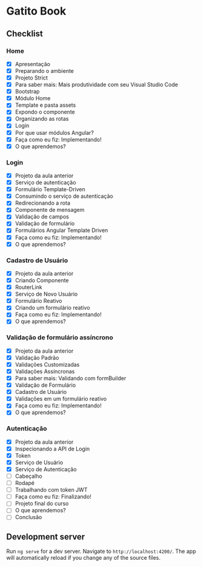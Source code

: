 # Gatito Book
## Checklist
### Home
- [x] Apresentação
- [x] Preparando o ambiente
- [x] Projeto Strict
- [x] Para saber mais: Mais produtividade com seu Visual Studio Code
- [x] Bootstrap
- [x] Módulo Home
- [x] Template e pasta assets
- [x] Expondo o componente
- [x] Organizando as rotas
- [x] Login
- [x] Por que usar módulos Angular?
- [x] Faça como eu fiz: Implementando!
- [x] O que aprendemos?

### Login
- [x] Projeto da aula anterior
- [x] Serviço de autenticação
- [x] Formulário Template-Driven
- [x] Consumindo o serviço de autenticação
- [x] Redirecionando a rota
- [x] Componente de mensagem
- [x] Validação de campos
- [x] Validação de formulário
- [x] Formulários Angular Template Driven
- [x] Faça como eu fiz: Implementando!
- [x] O que aprendemos?

### Cadastro de Usuário
- [x] Projeto da aula anterior
- [x] Criando Componente
- [x] RouterLink
- [x] Serviço de Novo Usuário
- [x] Formulário Reativo
- [x] Criando um formulário reativo
- [x] Faça como eu fiz: Implementando!
- [x] O que aprendemos?

### Validação de formulário assíncrono

- [x] Projeto da aula anterior
- [x] Validação Padrão
- [x] Validações Customizadas
- [x] Validações Assíncronas
- [x] Para saber mais: Validando com formBuilder
- [x] Validação de Formulário
- [x] Cadastro de Usuário
- [x] Validações em um formulário reativo
- [x] Faça como eu fiz: Implementando!
- [x] O que aprendemos?

### Autenticação
- [x] Projeto da aula anterior
- [x] Inspecionando a API de Login
- [x] Token
- [x] Serviço de Usuário
- [x] Serviço de Autenticação
- [ ] Cabeçalho
- [ ] Rodapé
- [ ] Trabalhando com token JWT
- [ ] Faça como eu fiz: Finalizando!
- [ ] Projeto final do curso
- [ ] O que aprendemos?
- [ ] Conclusão

## Development server

Run `ng serve` for a dev server. Navigate to `http://localhost:4200/`. The app will automatically reload if you change any of the source files.
